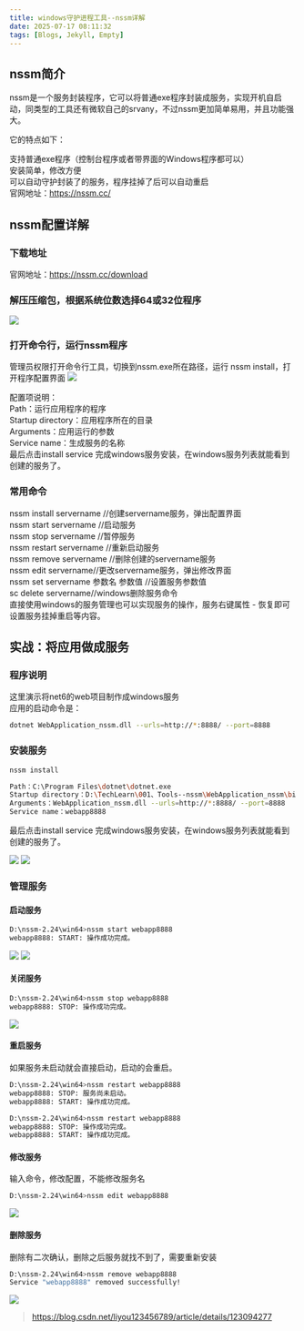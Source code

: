 ```yaml
---
title: windows守护进程工具--nssm详解
date: 2025-07-17 08:11:32
tags: [Blogs, Jekyll, Empty]
---
```


## nssm简介

nssm是一个服务封装程序，它可以将普通exe程序封装成服务，实现开机自启动，同类型的工具还有微软自己的srvany，不过nssm更加简单易用，并且功能强大。

它的特点如下：

支持普通exe程序（控制台程序或者带界面的Windows程序都可以）  
安装简单，修改方便  
可以自动守护封装了的服务，程序挂掉了后可以自动重启  
官网地址：https://nssm.cc/  

<!-- more -->

## nssm配置详解

### 下载地址

官网地址：https://nssm.cc/download

### 解压压缩包，根据系统位数选择64或32位程序

![](/assets/images/081132/081132-1.png)

### 打开命令行，运行nssm程序

管理员权限打开命令行工具，切换到nssm.exe所在路径，运行 nssm install，打开程序配置界面
![](/assets/images/081132/081132-2.png)

配置项说明：  
Path：运行应用程序的程序  
Startup directory：应用程序所在的目录  
Arguments：应用运行的参数  
Service name：生成服务的名称  
最后点击install service 完成windows服务安装，在windows服务列表就能看到创建的服务了。  

### 常用命令

nssm install servername //创建servername服务，弹出配置界面  
nssm start servername //启动服务  
nssm stop servername //暂停服务  
nssm restart servername //重新启动服务  
nssm remove servername //删除创建的servername服务  
nssm edit servername//更改servername服务，弹出修改界面  
nssm set servername 参数名 参数值 //设置服务参数值  
sc delete servername//windows删除服务命令  
直接使用windows的服务管理也可以实现服务的操作，服务右键属性 - 恢复即可设置服务挂掉重启等内容。  

## 实战：将应用做成服务

### 程序说明

这里演示将net6的web项目制作成windows服务  
应用的启动命令是：  
```sh
dotnet WebApplication_nssm.dll --urls=http://*:8888/ --port=8888
```

### 安装服务

```sh
nssm install
```
```sh
Path：C:\Program Files\dotnet\dotnet.exe
Startup directory：D:\TechLearn\001、Tools--nssm\WebApplication_nssm\bin\Debug\net6.0
Arguments：WebApplication_nssm.dll --urls=http://*:8888/ --port=8888
Service name：webapp8888
```
最后点击install service 完成windows服务安装，在windows服务列表就能看到创建的服务了。

![](/assets/images/081132/081132-3.png)
![](/assets/images/081132/081132-4.png)

### 管理服务

#### 启动服务

```sh
D:\nssm-2.24\win64>nssm start webapp8888
webapp8888: START: 操作成功完成。
```
![](/assets/images/081132/081132-5.png)
![](/assets/images/081132/081132-6.png)

#### 关闭服务

```sh
D:\nssm-2.24\win64>nssm stop webapp8888
webapp8888: STOP: 操作成功完成。
```
![](/assets/images/081132/081132-7.png)

#### 重启服务

如果服务未启动就会直接启动，启动的会重启。

```sh
D:\nssm-2.24\win64>nssm restart webapp8888
webapp8888: STOP: 服务尚未启动。
webapp8888: START: 操作成功完成。

D:\nssm-2.24\win64>nssm restart webapp8888
webapp8888: STOP: 操作成功完成。
webapp8888: START: 操作成功完成。
```

#### 修改服务

输入命令，修改配置，不能修改服务名

```sh
D:\nssm-2.24\win64>nssm edit webapp8888
```
![](/assets/images/081132/081132-8.png)

#### 删除服务

删除有二次确认，删除之后服务就找不到了，需要重新安装

```sh
D:\nssm-2.24\win64>nssm remove webapp8888
Service "webapp8888" removed successfully!
```
![](/assets/images/081132/081132-9.png)

> https://blog.csdn.net/liyou123456789/article/details/123094277
